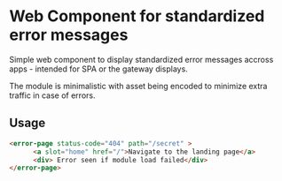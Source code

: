 # Web Component for standardized error messages

Simple web component to display standardized error messages accross apps - intended for SPA or the gateway displays.

The module is minimalistic with asset being encoded to minimize extra traffic in case of errors.

## Usage

```html
<error-page status-code="404" path="/secret" >
      <a slot="home" href="/">Navigate to the landing page</a>
      <div> Error seen if module load failed</div>
</error-page>
```
